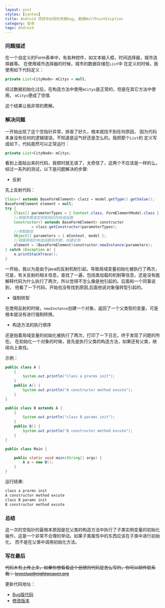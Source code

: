 ```yaml
---
layout: post
styles: [syntax]
title: Android 项目中出现的奇葩bug, 数据NullPointExcption
category: 安卓
tags: Android
---
```


### 问题描述

在一个自定义的Form表单中，有各种控件，如文本输入框，时间选择器，城市选择器等。
在使用城市选择器的时候，城市的数据存储在`List`中
在定义的时候，我使用如下代码定义：

```java
private List<CityNode> mCitys = null;
```

经过数据初始化过后，在构造方法中使用`mCitys`是正常的，但是在其它方法中使用，
`mCitys`便成了空值.

这个结果让我非常的费解。

### 解决问题

一开始出现了这个空指针异常，排查了好久，根本就找不到任何原因，
因为代码本身没有任何的逻辑错误。不知道是运气好还是怎么的。我把那个`List`的
定义写成如下，代码竟然可以正常运行：

```java
private List<CityNode> mCitys;
```

看到上面贴出来的代码，我顿时就无语了，太奇怪了，这两个不应该是一样的么。
经过一系列的测试，以下是问题解决的步骤:

+ 反射

先上反射代码：

```java
Class<? extends BaseFormElement> clazz = model.getType().getValue();
BaseFormElement element = null;
try {
    Class[] parameterTypes = { Context.class, FormElementModel.class };
    //根据参数类型获取相应的构造函数
    Constructor<? extends BaseFormElement> constructor
    		= clazz.getConstructor(parameterTypes);
    //参数数组
    Object[] parameters = { mContext, model };
    //根据获取的构造函数和参数，创建实例
    element = (BaseFormElement)constructor.newInstance(parameters);
} catch (Exception e) {
    e.printStackTrace();
}
```

一开始，我以为是由于java的反射机制引起，导致局域变量初始化被执行了两次，
可是，有关反射的相关信息，查找了一遍，包括类加载的机制等信息，还是没有能
解释代码为什么执行了两次，所以觉得不怎么像是他引起的。后面和一个同事说到，
他看了一下代码，开始也没有找到原因,后面他说对象强转型引起的。

+ 强制转型

在使用反射的时候，`newInstance`创建一个对象，返回了一个父类型的变量，可是
根本就没有进行强制转换。

+ 构造方法的执行顺序

还是抱着局域变量的初始化被执行了两次，打印了一下日志，终于发现了问题的所在。
在初始化一个对象的时候，首先是执行父类的构造方法，如果还有父类，继续向上查找。

示例：

```java
public class A {
	{
		System.out.println("class a prarms init");
	}
	public A() {
		System.out.println("A constructor method excute");
	}
}
```

```java
public class B extends A {
	{
		System.out.println("class B params init");
	}
	public B() {
		System.out.println("B constructor method excute");
	}
}
```

```java
public class Main {

	public static void main(String[] args) {
		A a = new B();
	}
}
```

运行结果:

```html
class a prarms init
A constructor method excute
class B params init
B constructor method excute
```

### 总结

这一次的空指针的最根本原因是在父类的构造方法中执行了子类实例变量的初始化
操作，这是一个非常不合理的举动。如果子类属性中的东西应该在子类中进行初始化，
而不是在父类中调用初始化方法。

### 写在最后

~~代码木有上传上来，如果你想看看这个丑陋的代码是怎么写的，你可以邮件联系我：
lovecluo@nightweaver.org~~

更新代码地址：

 + [Bug版代码](http://pinned.github.io/assets/posts/file-2014-11-4/NullPointProject-bug.tar.gz)
 + [修改版本](http://pinned.github.io/assets/posts/file-2014-11-4/NullPointProject-更改.rar)
